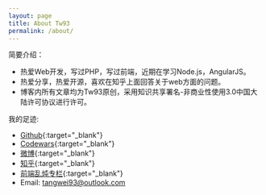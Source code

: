 ```yaml
---
layout: page
title: About Tw93
permalink: /about/
---
```


简要介绍：  

* 热爱Web开发，写过PHP，写过前端，近期在学习Node.js，AngularJS。  
* 热爱分享，热爱开源，喜欢在知乎上面回答关于web方面的问题。
* 博客内所有文章均为Tw93原创，采用知识共享署名-非商业性使用3.0中国大陆许可协议进行许可。 


我的足迹:

* [Github](https://github.com/{{site.github_username}}){:target="_blank"}
* [Codewars](http://www.codewars.com/users/tangwei){:target="_blank"}
* [微博](http://weibo.com/{{site.sina_id}}){:target="_blank"}
* [知乎](http://www.zhihu.com/people/{{site.zhihu_id}}){:target="_blank"}
* [前端乱炖专栏](http://www.html-js.com/article/column/765){:target="_blank"}
* Email: tangwei93@outlook.com

